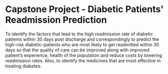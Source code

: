 # Capstone Project - Diabetic Patients' Readmission Prediction
To identify the factors that lead to the high readmission rate of diabetic patients within 30 days post discharge and correspondingly to predict the high-risk diabetic-patients who are most likely to get readmitted within 30 days so that the quality of care can be improved along with improved patient’s experience, health of the population and reduce costs by lowering readmission rates. Also, to identify the medicines that are most effective in treating diabetes.
